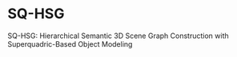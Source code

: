 # SQ-HSG
SQ-HSG: Hierarchical Semantic 3D Scene Graph Construction with Superquadric-Based Object Modeling
